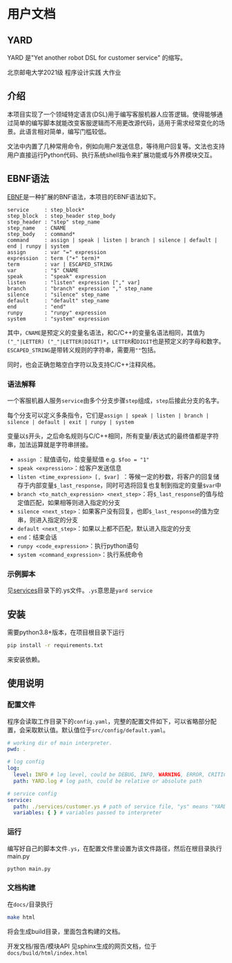 # 用户文档

## YARD

YARD 是"Yet another robot DSL for customer service" 的缩写。

北京邮电大学2021级 程序设计实践 大作业

## 介绍

本项目实现了一个领域特定语言(DSL)用于编写客服机器人应答逻辑。使得能够通过简单的编写脚本就能改变客服逻辑而不用更改源代码，适用于需求经常变化的场景。此语言相对简单，编写门槛较低。

文法中内置了几种常用命令，例如向用户发送信息，等待用户回复等。文法也支持用户直接运行Python代码、执行系统shell指令来扩展功能或与外界模块交互。

## EBNF语法

[EBNF](https://www.wikiwand.com/en/Extended_Backus%E2%80%93Naur_form)是一种扩展的BNF语法，本项目的EBNF语法如下。

```
service     : step_block*
step_block  : step_header step_body
step_header : "step" step_name
step_name   : CNAME
step_body   : command*
command     : assign | speak | listen | branch | silence | default | end | runpy | system
assign      : var "=" expression
expression  : term ("+" term)*
term        : var | ESCAPED_STRING
var         : "$" CNAME
speak       : "speak" expression
listen      : "listen" expression ["," var]
branch      : "branch" expression "," step_name
silence     : "silence" step_name
default     : "default" step_name
end         : "end"
runpy       : "runpy" expression
system      : "system" expression    
```

其中，`CNAME`是预定义的变量名语法，和C/C++的变量名语法相同，其值为`("_"|LETTER) ("_"|LETTER|DIGIT)*`，`LETTER`和`DIGIT`也是预定义的字母和数字。`ESCAPED_STRING`是带转义规则的字符串，需要用`""`包括。

同时，也会正确忽略空白字符以及支持C/C++注释风格。

### 语法解释

一个客服机器人服务`service`由多个分支步骤`step`组成，`step`后接此分支的名字。

每个分支可以定义多条指令，它们是`assign | speak | listen | branch | silence | default | exit | runpy | system`

变量以`$`开头，之后命名规则与C/C++相同，所有变量/表达式的最终值都是字符串，加法运算就是字符串拼接。

- `assign` ：赋值语句，给变量赋值 e.g. `$foo = "1"`
- `speak <expression>`：给客户发送信息 
- `listen <time_expression> [, $var] `：等候一定的秒数，将客户的回复储存于内部变量`$_last_response`，同时可选将回复也复制到指定的变量`$var`中
- `branch <to_match_expression> <next_step>`：将`$_last_response`的值与给定值匹配，如果相等则进入指定的分支
- `silence <next_step>`：如果客户没有回复，也即`$_last_response`的值为空串，则进入指定的分支
- `default <next_step>`：如果以上都不匹配，默认进入指定的分支
- `end`：结束会话
- `runpy <code_expression>`：执行python语句
- `system <command_expression>`：执行系统命令

### 示例脚本

见[services](https://github.com/Emofer/YARD/tree/main/services)目录下的.ys文件。`.ys`意思是`yard service`

## 安装

需要python3.8+版本，在项目根目录下运行

```sh
pip install -r requirements.txt
```

来安装依赖。

## 使用说明

### 配置文件

程序会读取工作目录下的`config.yaml`，完整的配置文件如下，可以省略部分配置，会采取默认值。默认值位于`src/config/default.yaml`。

```yaml
# working dir of main interpreter.
pwd: .

# log config
log:
  level: INFO # log level, could be DEBUG, INFO, WARNING, ERROR, CRITICAL
  path: YARD.log # log path, could be relative or absolute path

# service config
service:
  path: ./services/customer.ys # path of service file, "ys" means "YARD service"
  variables: { } # variables passed to interpreter

```

### 运行

编写好自己的脚本文件`.ys`，在配置文件里设置为该文件路径，然后在根目录执行main.py

```sh
python main.py
```

### 文档构建

在`docs/`目录执行

```sh
make html
```

将会生成build目录，里面包含构建的文档。

开发文档/报告/模块API 见sphinx生成的网页文档，位于`docs/build/html/index.html`
